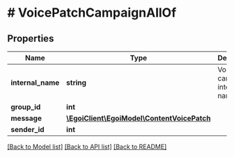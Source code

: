 # # VoicePatchCampaignAllOf

## Properties

Name | Type | Description | Notes
------------ | ------------- | ------------- | -------------
**internal_name** | **string** | Voice campaign internal name | [optional] 
**group_id** | **int** |  | [optional] 
**message** | [**\EgoiClient\EgoiModel\ContentVoicePatch**](ContentVoicePatch.md) |  | [optional] 
**sender_id** | **int** |  | [optional] 

[[Back to Model list]](../../README.md#documentation-for-models) [[Back to API list]](../../README.md#documentation-for-api-endpoints) [[Back to README]](../../README.md)


